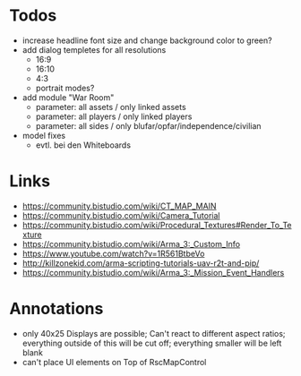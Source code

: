 
# Todos

- increase headline font size and change background color to green?
- add dialog templetes for all resolutions
  - 16:9
  - 16:10
  - 4:3
  - portrait modes?
- add module "War Room"
  - parameter: all assets / only linked assets
  - parameter: all players / only linked players
  - parameter: all sides / only blufar/opfar/independence/civilian
- model fixes
  - evtl. bei den Whiteboards

# Links

- <https://community.bistudio.com/wiki/CT_MAP_MAIN>
- <https://community.bistudio.com/wiki/Camera_Tutorial>
- <https://community.bistudio.com/wiki/Procedural_Textures#Render_To_Texture>
- <https://community.bistudio.com/wiki/Arma_3:_Custom_Info>
- <https://www.youtube.com/watch?v=1R561BtbeVo>
- <http://killzonekid.com/arma-scripting-tutorials-uav-r2t-and-pip/>
- <https://community.bistudio.com/wiki/Arma_3:_Mission_Event_Handlers>

# Annotations

- only 40x25 Displays are possible; Can't react to different aspect ratios; everything outside of this will be cut off; everything smaller will be left blank
- can't place UI elements on Top of RscMapControl
